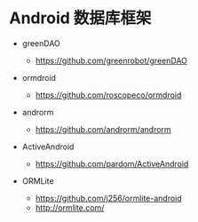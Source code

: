 # Android 数据库框架

* greenDAO

  * https://github.com/greenrobot/greenDAO

* ormdroid
  * https://github.com/roscopeco/ormdroid

* androrm
  * https://github.com/androrm/androrm

* ActiveAndroid
  * https://github.com/pardom/ActiveAndroid

* ORMLite

  * https://github.com/j256/ormlite-android
  * http://ormlite.com/

  ​

